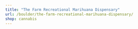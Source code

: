 ```yaml
---
title: "The Farm Recreational Marihuana Dispensary"
url: /boulder/the-farm-recreational-marihuana-dispensary/
shop: cannabis
---
```

